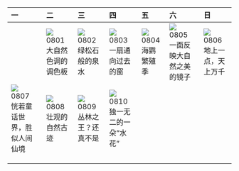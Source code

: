 | 一                                                                                                                                                                      | 二                                                                                                                                                                        | 三                                                                                                                                                                          | 四                                                                                                                                                                              | 五                                                                                                                                                                        | 六                                                                                                                                                                       | 日                                                                                                                                                              |
|:-----------------------------------------------------------------------------------------------------------------------------------------------------------------------|:-------------------------------------------------------------------------------------------------------------------------------------------------------------------------|:---------------------------------------------------------------------------------------------------------------------------------------------------------------------------|:-------------------------------------------------------------------------------------------------------------------------------------------------------------------------------|:-------------------------------------------------------------------------------------------------------------------------------------------------------------------------|:------------------------------------------------------------------------------------------------------------------------------------------------------------------------|:---------------------------------------------------------------------------------------------------------------------------------------------------------------|
|                                                                                                                                                                        | [![](https://www.bing.com/th?id=OHR.CapitolButte_ZH-CN7707972988_320x240.jpg)](https://www.bing.com/th?id=OHR.CapitolButte_ZH-CN7707972988_UHD.jpg)<br>0801<br>大自然色调的调色板 | [![](https://www.bing.com/th?id=OHR.ZelenciSprings_ZH-CN8022746409_320x240.jpg)](https://www.bing.com/th?id=OHR.ZelenciSprings_ZH-CN8022746409_UHD.jpg)<br>0802<br>绿松石般的泉水 | [![](https://www.bing.com/th?id=OHR.GothicRuins_ZH-CN8317467997_320x240.jpg)](https://www.bing.com/th?id=OHR.GothicRuins_ZH-CN8317467997_UHD.jpg)<br>0803<br>一扇通向过去的窗          | [![](https://www.bing.com/th?id=OHR.AtlanticPuffin_ZH-CN8523220989_320x240.jpg)](https://www.bing.com/th?id=OHR.AtlanticPuffin_ZH-CN8523220989_UHD.jpg)<br>0804<br>海鹦繁殖季 | [![](https://www.bing.com/th?id=OHR.NaganoPond_ZH-CN8794832798_320x240.jpg)](https://www.bing.com/th?id=OHR.NaganoPond_ZH-CN8794832798_UHD.jpg)<br>0805<br>一面反映大自然之美的镜子 | [![](https://www.bing.com/th?id=OHR.BodieNC_ZH-CN9027999004_320x240.jpg)](https://www.bing.com/th?id=OHR.BodieNC_ZH-CN9027999004_UHD.jpg)<br>0806<br>地上一点，天上万千 |
| [![](https://www.bing.com/th?id=OHR.LiQiu2023_ZH-CN9197909278_320x240.jpg)](https://www.bing.com/th?id=OHR.LiQiu2023_ZH-CN9197909278_UHD.jpg)<br>0807<br>恍若童话世界，胜似人间仙境 | [![](https://www.bing.com/th?id=OHR.PandiZucchero_ZH-CN9833521922_320x240.jpg)](https://www.bing.com/th?id=OHR.PandiZucchero_ZH-CN9833521922_UHD.jpg)<br>0808<br>壮观的自然古迹 | [![](https://www.bing.com/th?id=OHR.WorldLionDay_ZH-CN0525835107_320x240.jpg)](https://www.bing.com/th?id=OHR.WorldLionDay_ZH-CN0525835107_UHD.jpg)<br>0809<br>丛林之王？还真不是   | [![](https://www.bing.com/th?id=OHR.JupiterArtland_ZH-CN7955790073_320x240.jpg)](https://www.bing.com/th?id=OHR.JupiterArtland_ZH-CN7955790073_UHD.jpg)<br>0810<br>独一无二的一朵“水花” |                                                                                                                                                                          |                                                                                                                                                                         |                                                                                                                                                                |
|                                                                                                                                                                        |                                                                                                                                                                          |                                                                                                                                                                            |                                                                                                                                                                                |                                                                                                                                                                          |                                                                                                                                                                         |                                                                                                                                                                |
|                                                                                                                                                                        |                                                                                                                                                                          |                                                                                                                                                                            |                                                                                                                                                                                |                                                                                                                                                                          |                                                                                                                                                                         |                                                                                                                                                                |
|                                                                                                                                                                        |                                                                                                                                                                          |                                                                                                                                                                            |                                                                                                                                                                                |                                                                                                                                                                          |                                                                                                                                                                         |                                                                                                                                                                |